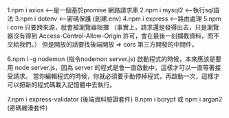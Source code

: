 1.npm i axios <--是一個基於promise 網路請求庫
2.npm i mysql2 <--執行sql語法
3.npm i dotenv <--密碼保護 (創建.env)
4.npm i express <--路由處理
5.npm i core
只要跨來源，就會被瀏覽器阻擋 （事實上，請求還是發得出去，只是瀏覽器沒有得到 Access-Control-Allow-Origin 許可，會在最後一刻攔截資料，而不交給我們。）
但是開放的話要找後端開放 => cors 第三方開發的中間件。

6.npm i -g nodemon (指令nodemon server.js)
啟動程式的時候，本來應該是要用 node server.js，因為 server 的程式是會一直啟動中，這樣才可以一直等著接受請求。
當你編輯程式的時候，你就必須要手動停掉程式，再啟動一次，這樣才可以把新的程式碼載入記憶體中去執行。

7.npm i express-validator (後端資料驗證套件)
8.npm i bcrypt 或 npm i argan2 (密碼雜湊套件)
